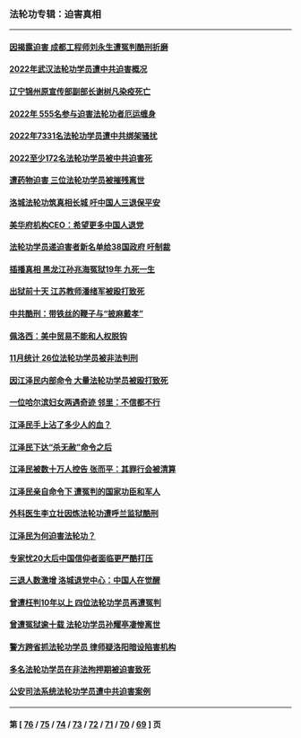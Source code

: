 ### 法轮功专辑：迫害真相
---
#### [因揭露迫害 成都工程师刘永生遭冤判酷刑折磨](../../pages/nf4379/n13907678.md?01200430) 
#### [2022年武汉法轮功学员遭中共迫害概况](../../pages/nf4379/n13906471.md?01200430) 
#### [辽宁锦州原宣传部副部长谢树凡染疫死亡](../../pages/nf4379/n13904044.md?01200430) 
#### [2022年 555名参与迫害法轮功者厄运缠身](../../pages/nf4379/n13903134.md?01200430) 
#### [2022年7331名法轮功学员遭中共绑架骚扰](../../pages/nf4379/n13901725.md?01200430) 
#### [2022至少172名法轮功学员被中共迫害死](../../pages/nf4379/n13900831.md?01200430) 
#### [遭药物迫害 三位法轮功学员被摧残离世](../../pages/nf4379/n13893822.md?01200430) 
#### [洛城法轮功筑真相长城 吁中国人三退保平安](../../pages/nf4379/n13892471.md?01200430) 
#### [美华府机构CEO：希望更多中国人退党](../../pages/nf4379/n13890897.md?01200430) 
#### [法轮功学员递迫害者新名单给38国政府 吁制裁](../../pages/nf4379/n13891149.md?01200430) 
#### [插播真相 黑龙江孙兆海冤狱19年 九死一生](../../pages/nf4379/n13889193.md?01200430) 
#### [出狱前十天 江苏教师潘绪军被殴打致死](../../pages/nf4379/n13888230.md?01200430) 
#### [中共酷刑：带铁丝的鞭子与“披麻戴孝”](../../pages/nf4379/n13887863.md?01200430) 
#### [佩洛西：美中贸易不能和人权脱钩](../../pages/nf4379/n13884884.md?01200430) 
#### [11月统计 26位法轮功学员被非法判刑](../../pages/nf4379/n13884724.md?01200430) 
#### [因江泽民内部命令 大量法轮功学员被殴打致死](../../pages/nf4379/n13877409.md?01200430) 
#### [一位哈尔滨妇女两遇奇迹 邻里：不信都不行](../../pages/nf4379/n13878017.md?01200430) 
#### [江泽民手上沾了多少人的血？](../../pages/nf4379/n13880318.md?01200430) 
#### [江泽民下达“杀无赦”命令之后](../../pages/nf4379/n13878084.md?01200430) 
#### [江泽民被数十万人控告 张而平：其罪行会被清算](../../pages/nf4379/n13878074.md?01200430) 
#### [江泽民亲自命令下 遭冤判的国家功臣和军人](../../pages/nf4379/n13876685.md?01200430) 
#### [外科医生李立壮因炼法轮功遭呼兰监狱酷刑](../../pages/nf4379/n13875403.md?01200430) 
#### [江泽民为何迫害法轮功？](../../pages/nf4379/n13876324.md?01200430) 
#### [专家忧20大后中国信仰者面临更严酷打压](../../pages/nf4379/n13874993.md?01200430) 
#### [三退人数激增 洛城退党中心：中国人在觉醒](../../pages/nf4379/n13874224.md?01200430) 
#### [曾遭枉判10年以上 四位法轮功学员再遭冤判](../../pages/nf4379/n13872398.md?01200430) 
#### [曾遭冤狱逾十载 法轮功学员孙耀亭凄惨离世](../../pages/nf4379/n13871692.md?01200430) 
#### [警方跨省抓法轮功学员 律师疑洛阳暗设陷害机构](../../pages/nf4379/n13870178.md?01200430) 
#### [多名法轮功学员在非法拘押期被迫害致死](../../pages/nf4379/n13870463.md?01200430) 
#### [公安司法系统法轮功学员遭中共迫害案例](../../pages/nf4379/n13869580.md?01200430) 

---
#### 第 [ [76](./76.md?01200430) / [75](./75.md?01200430) / [74](./74.md?01200430) / [73](./73.md?01200430) / [72](./72.md?01200430) / [71](./71.md?01200430) / [70](./70.md?01200430) / [69](./69.md?01200430) ] 页
